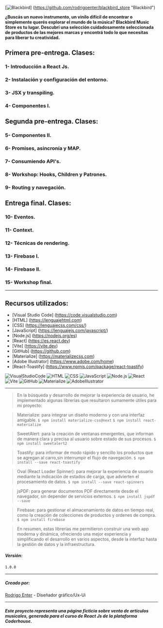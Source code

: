 [![Blackbird](https://iili.io/2a6xRnI.png "Blackbird Music Store")]
(https://github.com/rodrigoenter/blackbird_store "Blackbird")

**¿Buscás un nuevo instrumento, un vinilo difícil de encontrar o simplemente querés explorar el mundo de la música? Blackbird Music Store es tu lugar. Descubrí una selección cuidadosamente seleccionada de productos de las mejores marcas y encontrá todo lo que necesitas para liberar tu creatividad.**

## Primera pre-entrega. Clases:

### 1- Introducción a React Js.

### 2- Instalación y configuración del entorno.

### 3- JSX y transpiling.

### 4- Componentes I.

## Segunda pre-entrega. Clases:

### 5- Componentes II.

### 6- Promises, asincronía y MAP.

### 7- Consumiendo API's.

### 8- Workshop: Hooks, Children y Patrones.

### 9- Routing y navegación.

## Entrega final. Clases:

### 10- Eventos.

### 11- Context.

### 12- Técnicas de rendering.

### 13- Firebase I.

### 14-  Firebase II.

### 15- Workshop final.

-------------------------
## Recursos utilizados:

- [Visual Studio Code] (https://code.visualstudio.com)
- [HTML] (https://lenguajehtml.com)
- [CSS] (https://lenguajecss.com/css/)
- [JavaScript] (https://lenguajejs.com/javascript/)
- [Node.js] (https://nodejs.org/es)
- [React] (https://es.react.dev)
- [Vite] (https://vite.dev)
- [GitHub] (https://github.com)
- [Materialize] (https://materializecss.com)
- [Adobe Illustrator] (https://www.adobe.com/home)
- [React-Toastify] (https://www.npmjs.com/package/react-toastify)

![VisualStudioCode](https://img.icons8.com/color/96/000000/visual-studio-code-2019.png)
![HTML](https://img.icons8.com/color/96/000000/html-5.png)
![CSS](https://img.icons8.com/color/96/000000/css3.png)
![JavaScript](https://img.icons8.com/color/96/000000/javascript.png)
![Node.js](https://img.icons8.com/color/96/nodejs.png)
![React](https://img.icons8.com/color/96//00000/react-native.png)
![Vite](https://img.icons8.com/fluency/96/vite.png)
![GitHub](https://img.icons8.com/windows/96/github.png)
![Materialize](https://img.icons8.com/material-two-tone/96/materialize.png)
![AdobeIllustrator](https://img.icons8.com/color/96/000000/adobe-illustrator.png)

-------------------------
> En la búsqueda y desarrollo de mejorar la experiencia de usuario, he implementado algunas librerías que resultaron sumamente útiles para mi proyecto:

> Materialize: para  integrar un diseño moderno y con una interfaz amigable.
`$ npm install materialize-css@next`
`$ npm install react-materialize`

> SweetAlert: para la creación de ventanas emergentes, que informan de manera clara y precisa al usuario sobre estado de sus procesos.
`$ npm install sweetalert2`

> Toastify: para informar de modo rápido y sencillo los productos que se agregan al carro,sin interrumpir el flujo de navegación.
`$ npm install --save react-toastify`

> Oval (React Loader Spinner): para mejorar la experiencia de usuario mediante la indicación de estados de carga, que advierten el procesamiento de datos.
`$ npm install --save react-spinners`

> jsPDF: para generar documentos PDF directamente desde el navegador, sin depender de servicios externos.
`$ npm install jspdf --save`

> Firebase: para gestionar el almacenamiento de datos en tiempo real, como la creación de colecciones de productos y ordenes de compra.
`$ npm install firebase`

>En resumen, estas librerías me permitieron construir una web app moderna y dinámica, ofreciendo una mejor experiencia y simplificando el desarrollo en varios aspectos, desde la interfaz hasta la gestión de datos y la infraestructura.

##### Versión:

```sh
1.0.0
```
-------------------------

##### Creado por:

[Rodrigo Enter](https://github.com/rodrigoenter) - Diseñador gráfico/Ux-Ui

-------------------------

###### **Este proyecto representa una página _ficticia_ sobre venta de artículos musicales, generada para el curso de React Js de la plataforma Coderhouse.**